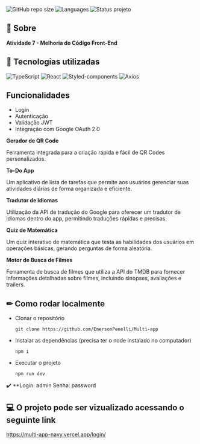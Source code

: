 ![GitHub repo size](https://img.shields.io/github/repo-size/BrunoOliveira16/efood?style=for-the-badge)
![Languages](https://img.shields.io/github/languages/count/BrunoOliveira16/efood?style=for-the-badge)
![Status projeto](https://img.shields.io/badge/STATUS-Finalizado-blue?style=for-the-badge)

## 📌 Sobre

**Atividade 7 - Melhoria do Código Front-End**

## 🚀 Tecnologias utilizadas

![TypeScript](https://img.shields.io/badge/TypeScript-007ACC?style=for-the-badge&logo=typescript&logoColor=white)
![React](https://img.shields.io/badge/React-20232A?style=for-the-badge&logo=react&logoColor=61DAFB)
![Styled-components](https://img.shields.io/badge/styled--components-DB7093?style=for-the-badge&logo=styled-components&logoColor=white)
![Axios](https://img.shields.io/badge/Axios-grey?style=for-the-badge&logo=axios)

## Funcionalidades
- Login
- Autenticação
- Validação JWT
- Integração com Google OAuth 2.0


**Gerador de QR Code**

Ferramenta integrada para a criação rápida e fácil de QR Codes personalizados.

**To-Do App**

Um aplicativo de lista de tarefas que permite aos usuários gerenciar suas atividades diárias de forma organizada e eficiente.

**Tradutor de Idiomas**

Utilização da API de tradução do Google para oferecer um tradutor de idiomas dentro do app, permitindo traduções rápidas e precisas.

**Quiz de Matemática**

Um quiz interativo de matemática que testa as habilidades dos usuários em operações básicas, gerando perguntas de forma aleatória.

**Motor de Busca de Filmes**

Ferramenta de busca de filmes que utiliza a API do TMDB para fornecer informações detalhadas sobre filmes, incluindo sinopses, avaliações e trailers.


## ✏ Como rodar localmente

- Clonar o repositório
    <pre><code>git clone https://github.com/EmersonPenelli/Multi-app</code></pre>

- Instalar as dependências (precisa ter o node instalado no computador)
    <pre><code>npm i</code></pre>

- Executar o projeto
    <pre><code>npm run dev</code></pre>

 ✔️ **Login: admin  Senha: password

## 💻 O projeto pode ser vizualizado acessando o seguinte link

<https://multi-app-navy.vercel.app/login/>
